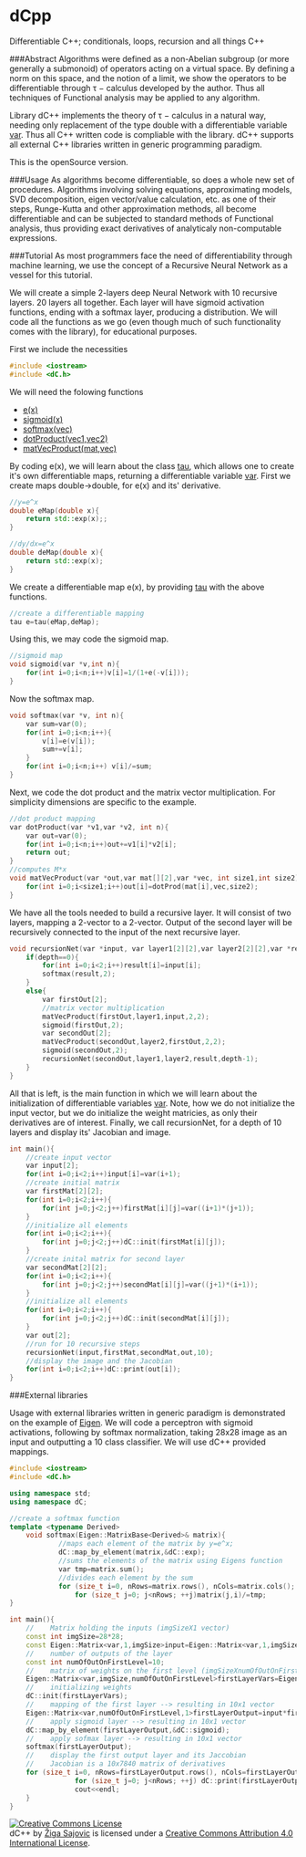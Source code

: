 # dCpp
Differentiable C++; conditionals, loops, recursion and all things C++

###Abstract
Algorithms were defined as a non-Abelian subgroup (or more generally a submonoid) of operators acting on a virtual space. By defining a norm on this space, and the notion of a limit, we show the operators to be differentiable through τ − calculus developed by the author. Thus all techniques of Functional analysis may be applied to any algorithm. 

Library dC++ implements the theory of τ − calculus in a natural way, needing only replacement of the type double with a differentiable variable [var](/include/var.h). Thus all C++ written code is compliable with the library. dC++ supports all external C++ libraries written in generic programming paradigm.

This is the openSource version.

###Usage
As algorithms become differentiable, so does a whole new set of procedures. Algorithms involving solving equations, approximating models, SVD decomposition, eigen vector/value calculation, etc. as one of their steps, Runge-Kutta and other approximation methods, all become differentiable and can be subjected to standard methods of Functional analysis, thus providing exact derivatives of analyticaly non-computable expressions.

###Tutorial
As most programmers face the need of differentiability through machine learning, we use the concept of a Recursive Neural Network as a vessel for this tutorial.

We will create a simple 2-layers deep Neural Network with 10 recursive layers. 20 layers all together. Each layer will have sigmoid activation functions, ending with a softmax layer, producing a distribution. We will code all the functions as we go (even though much of such functionality comes with the library), for educational purposes.

First we include the necessities

```c++
#include <iostream>
#include <dC.h>
```
We will need the folowing functions
* [e(x)](https://en.wikipedia.org/wiki/Exponential_function)
* [sigmoid(x)](https://en.wikipedia.org/wiki/Sigmoid_function)
* [softmax(vec)](https://en.wikipedia.org/wiki/Softmax_function)
* [dotProduct(vec1,vec2)](https://en.wikipedia.org/wiki/Dot_product)
* [matVecProduct(mat,vec)](https://en.wikipedia.org/wiki/Matrix_multiplication)

By coding e(x), we will learn about the class [tau](include/tau.h), which allows one to create it's own differentiable maps, returning a differentiable variable [var](/include/var.h).
First we create maps double->double, for e(x) and its' derivative.
```c++
//y=e^x
double eMap(double x){
    return std::exp(x);;
}

//dy/dx=e^x
double deMap(double x){
    return std::exp(x);
}
```
We create a differentiable map e(x), by providing [tau](include/tau.h) with the above functions.
```c++
//create a differentiable mapping
tau e=tau(eMap,deMap);
```
Using this, we may code the sigmoid map.
```c++
//sigmoid map
void sigmoid(var *v,int n){
    for(int i=0;i<n;i++)v[i]=1/(1+e(-v[i]));
}
```
Now the softmax map.
```c++
void softmax(var *v, int n){
    var sum=var(0);
    for(int i=0;i<n;i++){
        v[i]=e(v[i]);
        sum+=v[i];
    }
    for(int i=0;i<n;i++) v[i]/=sum;
}
```
Next, we code the dot product and the matrix vector multiplication. For simplicity dimensions are specific to the example.
```c++
//dot product mapping
var dotProduct(var *v1,var *v2, int n){
    var out=var(0);
    for(int i=0;i<n;i++)out+=v1[i]*v2[i];
    return out;
}
//computes M*x
void matVecProduct(var *out,var mat[][2],var *vec, int size1,int size2){
    for(int i=0;i<size1;i++)out[i]=dotProd(mat[i],vec,size2);
}
```
We have all the tools needed to build a recursive layer. It will consist of two layers, mapping a 2-vector to a 2-vector. Output of the second layer will be recursively connected to the input of the next recursive layer.

```c++
void recursionNet(var *input, var layer1[2][2],var layer2[2][2],var *result, int depth){
    if(depth==0){
        for(int i=0;i<2;i++)result[i]=input[i];
        softmax(result,2);
    }
    else{
        var firstOut[2];
        //matrix vector multiplication
        matVecProduct(firstOut,layer1,input,2,2);
        sigmoid(firstOut,2);
        var secondOut[2];
        matVecProduct(secondOut,layer2,firstOut,2,2);
        sigmoid(secondOut,2);
        recursionNet(secondOut,layer1,layer2,result,depth-1);
    }
}
```
All that is left, is the main function in which we will learn about the initialization of differentiable variables [var](/include/var.h). Note, how we do not initialize the input vector, but we do initialize the weight matricies, as only their derivatives are of interest.
Finally, we call recursionNet, for a depth of 10 layers and display its' Jacobian and image.
```c++
int main(){
    //create input vector
    var input[2];
    for(int i=0;i<2;i++)input[i]=var(i+1);
    //create initial matrix
    var firstMat[2][2];
    for(int i=0;i<2;i++){
        for(int j=0;j<2;j++)firstMat[i][j]=var((i+1)*(j+1));
    }
    //initialize all elements
    for(int i=0;i<2;i++){
        for(int j=0;j<2;j++)dC::init(firstMat[i][j]);
    }
    //create inital matrix for second layer
    var secondMat[2][2];
    for(int i=0;i<2;i++){
        for(int j=0;j<2;j++)secondMat[i][j]=var((j+1)*(i+1));
    }
    //initialize all elements
    for(int i=0;i<2;i++){
        for(int j=0;j<2;j++)dC::init(secondMat[i][j]);
    }
    var out[2];
    //run for 10 recursive steps
    recursionNet(input,firstMat,secondMat,out,10);
    //display the image and the Jacobian
    for(int i=0;i<2;i++)dC::print(out[i]);
}
```

###External libraries

Usage with external libraries written in generic paradigm is demonstrated on the example of [Eigen](http://eigen.tuxfamily.org/). 
We will code a perceptron with sigmoid activations, following by softmax normalization, taking 28x28 image as an input and outputting a 10 class classifier. We will use dC++ provided mappings.

```c++
#include <iostream>
#include <dC.h>

using namespace std;
using namespace dC;

//create a softmax function
template <typename Derived>
    void softmax(Eigen::MatrixBase<Derived>& matrix){
            //maps each element of the matrix by y=e^x;
            dC::map_by_element(matrix,&dC::exp);
            //sums the elements of the matrix using Eigens function
            var tmp=matrix.sum();
            //divides each element by the sum
            for (size_t i=0, nRows=matrix.rows(), nCols=matrix.cols(); i<nCols; ++i)
                for (size_t j=0; j<nRows; ++j)matrix(j,i)/=tmp;
}

int main(){
    //    Matrix holding the inputs (imgSizeX1 vector)
    const int imgSize=28*28;
    const Eigen::Matrix<var,1,imgSize>input=Eigen::Matrix<var,1,imgSize>::Random(1,imgSize);
    //    number of outputs of the layer
    const int numOfOutOnFirstLevel=10;
    //    matrix of weights on the first level (imgSizeXnumOfOutOnFirstLevel)
    Eigen::Matrix<var,imgSize,numOfOutOnFirstLevel>firstLayerVars=Eigen::Matrix<var,imgSize,numOfOutOnFirstLevel>::Random(imgSize,numOfOutOnFirstLevel);
    //    initializing weights
    dC::init(firstLayerVars);
    //    mapping of the first layer --> resulting in 10x1 vector
    Eigen::Matrix<var,numOfOutOnFirstLevel,1>firstLayerOutput=input*firstLayerVars;
    //    apply sigmoid layer --> resulting in 10x1 vector
    dC::map_by_element(firstLayerOutput,&dC::sigmoid);
    //    apply sofmax layer --> resulting in 10x1 vector
    softmax(firstLayerOutput);
    //    display the first output layer and its Jaccobian
    //    Jacobian is a 10x7840 matrix of derivatives
    for (size_t i=0, nRows=firstLayerOutput.rows(), nCols=firstLayerOutput.cols(); i<nCols; ++i){
                for (size_t j=0; j<nRows; ++j) dC::print(firstLayerOutput(j,i));
                cout<<endl;
    }
}

```

<a rel="license" href="http://creativecommons.org/licenses/by/4.0/"><img alt="Creative Commons License" style="border-width:0" src="https://i.creativecommons.org/l/by/4.0/88x31.png" /></a><br /><span xmlns:dct="http://purl.org/dc/terms/" property="dct:title">dC++</span> by <a xmlns:cc="http://creativecommons.org/ns#" href="https://si.linkedin.com/in/zigasajovic" property="cc:attributionName" rel="cc:attributionURL">Žiga Sajovic</a> is licensed under a <a rel="license" href="http://creativecommons.org/licenses/by/4.0/">Creative Commons Attribution 4.0 International License</a>.

